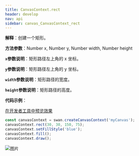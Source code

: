 ```yaml
---
title: CanvasContext.rect
header: develop
nav: api
sidebar: canvas_CanvasContext_rect
---
```


 

**解释**：创建一个矩形。

**方法参数**：Number x, Number y, Number width, Number height

**`x`参数说明**：矩形路径左上角的 x 坐标。

**`y`参数说明**：矩形路径左上角的 y 坐标。

**`width`参数说明**：矩形路径的宽度。

**`height`参数说明**：矩形路径的高度。

**代码示例**：

<a href="swanide://fragment/59b1eaf288f0666fd272e0c22fc3eb7e1573721931595" title="在开发者工具中预览效果" target="_self">在开发者工具中预览效果</a>

```js
const canvasContext = swan.createCanvasContext('myCanvas');
canvasContext.rect(30, 30, 150, 75);
canvasContext.setFillStyle('blue');
canvasContext.fill();
canvasContext.draw();
```

![图片](../../../../img/api/canvas/rect.png)

